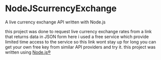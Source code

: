 # NodeJScurrencyExchange
A live currency exchange API written with Node.js 

this project was done to request live currency exchange rates from a link that returns data in JSON form 
here i used a free service which provide limited time access to the service so this link wont stay up for long 
you can get your own free key from similar API providers and try it.
this project was written using [Node.js®](https://nodejs.org/en/)
